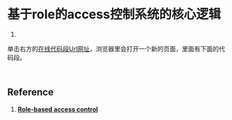 # 基于role的access控制系统的核心逻辑

1. 

单击右方的[在线代码段Url网址]()，浏览器里会打开一个新的页面，里面有下面的代码段。

```css

```

```html

```

## Reference

1. [**Role-based access control**](https://en.wikipedia.org/wiki/Role-based_access_control)

